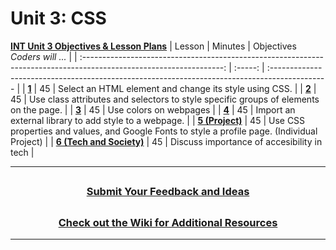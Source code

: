 # Unit 3: CSS
[**INT Unit 3 Objectives & Lesson Plans**](https://docs.google.com/document/d/1QxLQKtRGSi_nCDzWWQjzxWjIhBqJhCJdCgXXOc1qooo/edit)
|                                                     Lesson                                                        | Minutes | Objectives <br> _Coders will ..._                                                             |
| :-----------------------------------------------------------------------------------------------------------------: | :-----: | :-------------------------------------------------------------------------------------------- |
|    [**1**](https://docs.google.com/presentation/d/1AQYT7V1qucYQShHNgrZ1SuQmT00Nv2Q6ebAOgwffAoQ/edit?usp=sharing)    |   45    | Select an HTML element and change its style using CSS.                                        |
|    [**2**](https://docs.google.com/presentation/d/1n_-lmBLXojvLn73ZSEgsW3KAqLwrImGiszJSJwVC9I8/edit?usp=sharing)    |   45    | Use class attributes and selectors to style specific groups of elements on the page.          |
|    [**3**](https://docs.google.com/presentation/d/1KwqQtcIb4XThuByxVVMOu3aVM-TsQLsnPHZn4kxJi20/edit?usp=sharing)    |   45    | Use colors on webpages                                                     |
| [**4**](https://docs.google.com/presentation/d/1qCzqWqG7KeO4Z73zxn-oH34xnKNu21Ux4epaQg7UZlY/edit?usp=sharing)   |   45    | Import an external library to add style to a webpage.                                         |
| [**5 (Project)**](https://docs.google.com/presentation/d/1bhisX_vUe_4aYFjihW7OdUDcJVLeQwebyvRv31UHxFE/edit?usp=sharing) |  45   | Use CSS properties and values, and Google Fonts to style a profile page. (Individual Project) |
| [**6 (Tech and Society)**](https://docs.google.com/presentation/d/18AJuN5dR28YaPu2WQAGpI7GJNFspAaLi_j5tofgwx_E/edit?usp=sharing)   |   45    | Discuss importance of accesibility in tech                                     |



---
## <h3 align="center"><a href="https://docs.google.com/forms/d/e/1FAIpQLSc4oUNSthmU63TqlzUOOWd3buX3tGVIPRNDm0tsLB_nOONRLQ/viewform">Submit Your Feedback and Ideas</a></h3>

## <h3 align="center"><a href="https://github.com/itscodenation/curriculum-21-22/wiki">Check out the Wiki for Additional Resources</a></h3>

---

